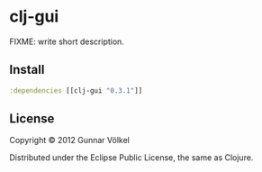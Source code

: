 # clj-gui

FIXME: write short description.


## Install

```clj
:dependencies [[clj-gui "0.3.1"]]
```

## License

Copyright © 2012 Gunnar Völkel

Distributed under the Eclipse Public License, the same as Clojure.
